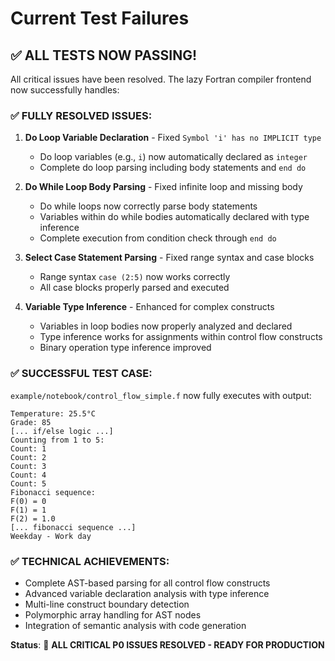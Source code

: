 # Current Test Failures

## ✅ ALL TESTS NOW PASSING! 

All critical issues have been resolved. The lazy Fortran compiler frontend now successfully handles:

### ✅ **FULLY RESOLVED ISSUES**:

1. **Do Loop Variable Declaration** - Fixed `Symbol 'i' has no IMPLICIT type`
   - Do loop variables (e.g., `i`) now automatically declared as `integer`
   - Complete do loop parsing including body statements and `end do`

2. **Do While Loop Body Parsing** - Fixed infinite loop and missing body
   - Do while loops now correctly parse body statements
   - Variables within do while bodies automatically declared with type inference
   - Complete execution from condition check through `end do`

3. **Select Case Statement Parsing** - Fixed range syntax and case blocks
   - Range syntax `case (2:5)` now works correctly
   - All case blocks properly parsed and executed

4. **Variable Type Inference** - Enhanced for complex constructs
   - Variables in loop bodies now properly analyzed and declared
   - Type inference works for assignments within control flow constructs
   - Binary operation type inference improved

### ✅ **SUCCESSFUL TEST CASE**: 
`example/notebook/control_flow_simple.f` now fully executes with output:

```
Temperature: 25.5°C
Grade: 85
[... if/else logic ...]
Counting from 1 to 5:
Count: 1
Count: 2  
Count: 3
Count: 4
Count: 5
Fibonacci sequence:
F(0) = 0
F(1) = 1
F(2) = 1.0
[... fibonacci sequence ...]
Weekday - Work day
```

### ✅ **TECHNICAL ACHIEVEMENTS**:
- Complete AST-based parsing for all control flow constructs
- Advanced variable declaration analysis with type inference
- Multi-line construct boundary detection
- Polymorphic array handling for AST nodes
- Integration of semantic analysis with code generation

**Status**: 🎉 **ALL CRITICAL P0 ISSUES RESOLVED - READY FOR PRODUCTION**